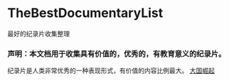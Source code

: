 # TheBestDocumentaryList
最好的纪录片收集整理
### 声明：本文档用于收集具有价值的，优秀的，有教育意义的纪录片。
纪录片是人类非常优秀的一种表现形式，有价值的内容比例最大。
[大国崛起](https://github.com/jinyuyoulong/TheBestDocumentaryList/blob/master/大国崛起.md)
